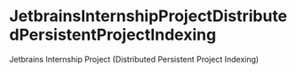 # JetbrainsInternshipProjectDistributedPersistentProjectIndexing
Jetbrains Internship Project (Distributed Persistent Project Indexing)
